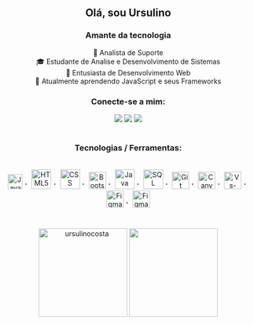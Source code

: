 <h2 align = "center"> Olá, sou Ursulino </h2>
<h3 align = "center"> Amante da tecnologia </h3>
<div align="center"><p>

💼 Analista de Suporte <br>
🎓 Estudante de Analise e Desenvolvimento de Sistemas<br>
📌 Entusiasta de Desenvolvimento Web<br>
🌱 Atualmente aprendendo JavaScript e seus Frameworks<br>

<h3 align = "center"> Conecte-se a mim: </h3>

<a href="https://www.linkedin.com/in/ursulino-rocha/" target="_blank"><img src="https://img.shields.io/badge/-LinkedIn-%230077B5?style=for-the-badge&logo=linkedin&logoColor=white" target="_blank"></a> 
<a href="https://discord.gg/cW82hJHy" target="_blank"><img src="https://img.shields.io/badge/Discord-7289DA?style=for-the-badge&logo=discord&logoColor=white" target="_blank"></a> 
 <a href="mailto:sulinocosta@gmail.com"><img src="https://img.shields.io/badge/-Gmail-%23333?style=for-the-badge&logo=gmail&logoColor=white" target="_blank"></a>
 
  <h1></h1> 
<h3 align = "center"> Tecnologias / Ferramentas: </h3>
<div style="display: inline_block"><br>
   <img alt="JavaScript" height ="30em" src="https://cdn.jsdelivr.net/gh/devicons/devicon/icons/javascript/javascript-original.svg" />
⠁ <img alt="HTML5"      height ="40em" src="https://cdn.jsdelivr.net/gh/devicons/devicon/icons/html5/html5-original-wordmark.svg" />
⠁ <img alt="CSS"        height ="40em" src="https://cdn.jsdelivr.net/gh/devicons/devicon/icons/css3/css3-original-wordmark.svg" />
⠁ <img alt="Bootstrap"  height ="35em" src="https://cdn.jsdelivr.net/gh/devicons/devicon/icons/bootstrap/bootstrap-original.svg" />
⠁ <img alt="Java"       height="40em" <img src="https://cdn.jsdelivr.net/gh/devicons/devicon/icons/java/java-original-wordmark.svg" />
⠁ <img alt="SQL"        height="40em" <img src="https://cdn.jsdelivr.net/gh/devicons/devicon/icons/microsoftsqlserver/microsoftsqlserver-plain-wordmark.svg" />
<!--⠁ <img alt="Mysql"      height="40em" <img src="https://cdn.jsdelivr.net/gh/devicons/devicon/icons/mysql/mysql-original-wordmark.svg" />-->
<!--⠁ <img alt="nodejs"     height="40em"  src="https://cdn.worldvectorlogo.com/logos/nodejs-icon.svg">-->
⠁  <img alt="Git"        height ="35em" src="https://cdn.jsdelivr.net/gh/devicons/devicon/icons/git/git-plain.svg" />
⠁ <img alt="Canva"      height ="35em" src="https://cdn.jsdelivr.net/gh/devicons/devicon/icons/canva/canva-original.svg" />
<!--⠁ <img alt="Github"     height ="35em" src="https://cdn.jsdelivr.net/gh/devicons/devicon/icons/github/github-original.svg" /> -->
⠁ <img alt="Vs-Code"    height ="35em" src="https://cdn.jsdelivr.net/gh/devicons/devicon/icons/vscode/vscode-original.svg" />
⠁ <img alt="Figma"      height="35em" src="https://cdn.jsdelivr.net/gh/devicons/devicon/icons/figma/figma-original.svg" />
⠁ <img alt="Figma"      height="35em" <img src="https://cdn.jsdelivr.net/gh/devicons/devicon/icons/salesforce/salesforce-original.svg" />

<h1></h1>
<!--<a href="https://github.com/Ursulinocosta">-->
<img height="180em" src="https://github-readme-streak-stats.herokuapp.com/?user=ursulinocosta&theme=dark" alt = "ursulinocosta" />
<!--<img height="180em" src="https://github-readme-stats.vercel.app/api?username=Ursulinocosta&show_icons=true&theme=dark&include_all_commits=true&count_private=true"/>-->
<img height="180em" src="https://github-readme-stats.vercel.app/api/top-langs/?username=Ursulinocosta&layout=compact&langs_count=7&theme=dark"/>
 
<!--</div></br>
<img  src = "https://github-readme-streak-stats.herokuapp.com/?user=ursulinocosta&theme=dark" alt = "ursulinocosta" />
<img aling = "center" alt="gif" src="https://media.giphy.com/media/ThudM9Zg6wKEmkeBZK/giphy.gif" height="200" width="200"/>
[Snake animation](https://github.com/Ursulinocosta/Ursulinocosta/blob/output/github-contribution-grid-snake.svg)</div>-->

 

